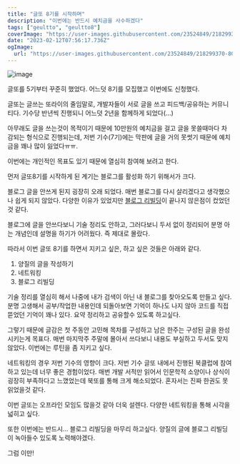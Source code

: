 ```yaml
---
title: "글또 8기를 시작하며"
description: "이번에는 반드시 예치금을 사수하겠다"
tags: ["geultto", "geultto8"]
coverImage: "https://user-images.githubusercontent.com/23524849/218299370-80d3a527-9c26-47f7-bd7e-22e8a9d19768.png"
date: "2023-02-12T07:56:17.736Z"
ogImage:
  url: "https://user-images.githubusercontent.com/23524849/218299370-80d3a527-9c26-47f7-bd7e-22e8a9d19768.png"
---
```


![image](https://user-images.githubusercontent.com/23524849/218299741-67629307-cc01-4f67-834c-c8ae0b3ebad2.png)

글또를 5기부터 꾸준히 했었다. 어느덧 8기를 모집했고 이번에도 신청했다.

글또는 글쓰는 또라이의 줄임말로, 개발자들이 서로 글을 쓰고 피드백/공유하는 커뮤니티다. 기수당 반년씩 진행되니 어느덧 2년을 함께하게 되었다(...)

아무래도 글을 쓰는것이 목적이기 때문에 10만원의 예치금을 걸고 글을 못쓸때마다 차감되는 형식으로 진행되는데, 저번 기수(7기)에는 막판에 글을 거의 못썻기 때문에 예치금을 꽤나 많이 잃었다ㅠㅠ.

이번에는 개인적인 목표도 있기 때문에 열심히 참여해 보려고 한다.

먼저 글또8기를 시작하게 된 계기는 블로그를 활성화 하기 위해서가 크다.

블로그 글을 안쓰게 된지 굉장히 오래 되었다. 매번 블로그를 다시 살리겠다고 생각했으나 쉽게 되지 않았다. 다양한 이유가 있었지만 [블로그 리빌딩](./blog-renewal)이 끝나지 않은점이 컸었던것 같다.

블로그에 글을 안쓰다보니 기술 정리도 안하고, 그러다보니 두서 없이 정리되어 분명 아는 개념인데 설명을 하기가 어려웠다. 즉 제대로 몰랐다.

따라서 이번 글또 8기를 하면서 지키고 싶은, 하고 싶은 것들은 아래와 같다.

1. 양질의 글을 작성하기
2. 네트워킹
3. 블로그 리빌딩

기술 정리를 열심히 해서 나중에 내가 검색이 아닌 내 블로그를 찾아오도록 만들고 싶다. 분명 고생해서 공부/작업한 내용인데 되돌아보면 기억이 하나도 나지 않아 코드를 직접 뜯었던 기억이 꽤나 있다. 요약 정리하고 공유할수 있도록 하고싶다.

그렇기 때문에 글감은 첫 주동안 고민해 목차를 구성하고 남은 한주는 구성된 글을 완성시키는게 목표다. 매번 마지막주 주말에 몰아서 쓰다보니 내용도 부실하고 두서도 맞지 않았다. 이번에는 루틴을 좀 지키고 싶다.

네트워킹의 경우 저번 기수의 영향이 크다. 저번 기수 글또 내에서 진행된 북클럽에 참여하고 있는데 너무 좋은 경험이었다. 매번 개발 서적만 읽어서 인문학적 소양이나 상식이 굉장히 부족하다고 느꼈었는데 북또를 통해 크게 해소되었다. 혼자서는 진짜 한권도 못읽었을것 같다.

이번 글또는 오프라인 모임도 많을것 같아 더욱 설렌다. 다양한 네트워킹을 통해 시각을 넓히고 싶다.

또한 이번에는 반드시... 블로그 리빌딩을 마무리 하고싶다. 양질의 글에 블로그 리빌딩이 녹아들수 있도록 노력해야겠다.

그럼 이만!
